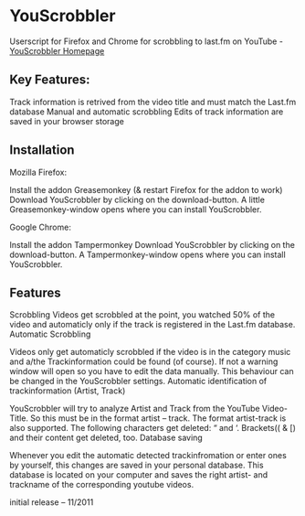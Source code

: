 # YouScrobbler
Userscript for Firefox and Chrome for scrobbling to last.fm on YouTube - <a href="http://www.lukash.de/youscrobbler">YouScrobbler Homepage</a>


<h2>Key Features:</h2>

   Track information is retrived from the video title and must match the Last.fm database
   Manual and automatic scrobbling
   Edits of track information are saved in your browser storage

<h2>Installation</h2>
Mozilla Firefox:

   Install the addon Greasemonkey (& restart Firefox for the addon to work)
   Download YouScrobbler by clicking on the download-button. A little Greasemonkey-window opens where you can install    YouScrobbler.
    

Google Chrome:

  Install the addon Tampermonkey
  Download YouScrobbler by clicking on the download-button. A Tampermonkey-window opens where you can install         YouScrobbler.

<h2>Features</h2>
Scrobbling
Videos get scrobbled at the point, you watched 50% of the video and automaticly only if the track is registered in the Last.fm database.
Automatic Scrobbling

Videos only get automaticly scrobbled if the video is in the category music and a/the Trackinformation could be found (of course).
If not a warning window will open so you have to edit the data manually. This behaviour can be changed in the YouScrobbler settings.
Automatic identification of trackinformation (Artist, Track)

YouScrobbler will try to analyze Artist and Track from the YouTube Video-Title.
So this must be in the format artist – track. The format artist-track is also supported.
The following characters get deleted: “ and ‘. Brackets(( & [) and their content get deleted, too.
Database saving

Whenever you edit the automatic detected trackinfromation or enter ones by yourself, this changes are saved in your personal database. This database is located on your computer and saves the right artist- and trackname of the corresponding youtube videos.




initial release – 11/2011
